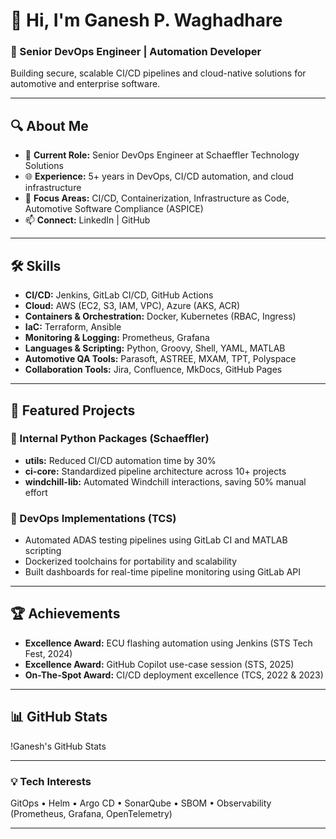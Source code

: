 # 👋 Hi, I'm Ganesh P. Waghadhare

### 🚀 Senior DevOps Engineer | Automation Developer
Building secure, scalable CI/CD pipelines and cloud-native solutions for automotive and enterprise software.

---

## 🔍 About Me
- 💼 **Current Role:** Senior DevOps Engineer at Schaeffler Technology Solutions
- 🌐 **Experience:** 5+ years in DevOps, CI/CD automation, and cloud infrastructure
- 🎯 **Focus Areas:** CI/CD, Containerization, Infrastructure as Code, Automotive Software Compliance (ASPICE)
- 📫 **Connect:** LinkedIn | GitHub

---

## 🛠 Skills
- **CI/CD:** Jenkins, GitLab CI/CD, GitHub Actions
- **Cloud:** AWS (EC2, S3, IAM, VPC), Azure (AKS, ACR)
- **Containers & Orchestration:** Docker, Kubernetes (RBAC, Ingress)
- **IaC:** Terraform, Ansible
- **Monitoring & Logging:** Prometheus, Grafana
- **Languages & Scripting:** Python, Groovy, Shell, YAML, MATLAB
- **Automotive QA Tools:** Parasoft, ASTREE, MXAM, TPT, Polyspace
- **Collaboration Tools:** Jira, Confluence, MkDocs, GitHub Pages

---

## 📂 Featured Projects
### 🔹 Internal Python Packages (Schaeffler)
- **utils:** Reduced CI/CD automation time by 30%
- **ci-core:** Standardized pipeline architecture across 10+ projects
- **windchill-lib:** Automated Windchill interactions, saving 50% manual effort

### 🔹 DevOps Implementations (TCS)
- Automated ADAS testing pipelines using GitLab CI and MATLAB scripting
- Dockerized toolchains for portability and scalability
- Built dashboards for real-time pipeline monitoring using GitLab API

---

## 🏆 Achievements
- **Excellence Award:** ECU flashing automation using Jenkins (STS Tech Fest, 2024)
- **Excellence Award:** GitHub Copilot use-case session (STS, 2025)
- **On-The-Spot Award:** CI/CD deployment excellence (TCS, 2022 & 2023)

---

## 📊 GitHub Stats
!Ganesh's GitHub Stats

---

### 💡 Tech Interests
GitOps • Helm • Argo CD • SonarQube • SBOM • Observability (Prometheus, Grafana, OpenTelemetry)

---
